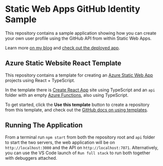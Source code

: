 # Static Web Apps GitHub Identity Sample

This repository contains a sample application showing how you can create your own user profile using the GitHub API from within Static Web Apps.

Learn more [on my blog](https://www.aaron-powell.com/posts/2021-07-16-adding-user-profiles-to-swa/) and [check out the deployed app](https://victorious-moss-09e734410.azurestaticapps.net/).

## Azure Static Website React Template

This repository contains a template for creating an [Azure Static Web App](https://docs.microsoft.com/azure/static-web-apps/?WT.mc_id=javascript-0000-aapowell) projects using React + TypeScript.

In the template there is [Create React App](https://create-react-app.dev) site using TypeScript and an `api` folder with an empty [Azure Functions](https://docs.microsoft.com/azure/functions/?WT.mc_id=javascript-0000-aapowell), also using TypeScript.

To get started, click the **Use this template** button to create a repository from this template, and check out the [GitHub docs on using templates](https://docs.github.com/en/github/creating-cloning-and-archiving-repositories/creating-a-repository-from-a-template).

## Running The Application

From a terminal run `npm start` from both the repository root and `api` folder to start the two servers, the web application will be on `http://localhost:3000` and the API on `http://localhost:7071`. Alternatively, you can use the VS Code launch of `Run full stack` to run both together with debuggers attached.
